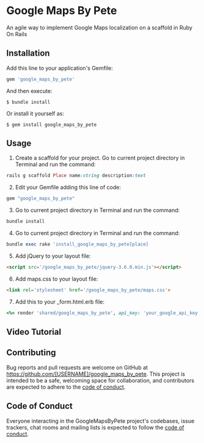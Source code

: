 # Google Maps By Pete

An agile way to implement Google Maps localization on a scaffold in Ruby On Rails
## Installation

Add this line to your application's Gemfile:

```ruby
gem 'google_maps_by_pete'
```

And then execute:

    $ bundle install

Or install it yourself as:

    $ gem install google_maps_by_pete

## Usage

1. Create a scaffold for your project. Go to current project directory in Terminal and run the command: 
```ruby
rails g scaffold Place name:string description:text
```
2. Edit your Gemfile adding this line of code: 
```ruby
gem "google_maps_by_pete"
```
3. Go to current project directory in Terminal and run the command: 
```ruby
bundle install
```
4. Go to current project directory in Terminal and run the command: 
```ruby
bundle exec rake 'install_google_maps_by_pete[place]
```
5. Add jQuery to your layout file: 
```html
<script src='/google_maps_by_pete/jquery-3.6.0.min.js'></script>
```
6. Add maps.css to your layout file: 
```html
<link rel='stylesheet' href='/google_maps_by_pete/maps.css'>
```
7. Add this to your _form.html.erb file: 
```ruby
<%= render 'shared/google_maps_by_pete', api_key: 'your_google_api_key',  height: '500px', center_map_on: {lat: 25.761681, lng: -80.191788}, model: model_object%>
```

## Video Tutorial



## Contributing

Bug reports and pull requests are welcome on GitHub at https://github.com/[USERNAME]/google_maps_by_pete. This project is intended to be a safe, welcoming space for collaboration, and contributors are expected to adhere to the [code of conduct](https://github.com/[USERNAME]/google_maps_by_pete/blob/master/CODE_OF_CONDUCT.md).

## Code of Conduct

Everyone interacting in the GoogleMapsByPete project's codebases, issue trackers, chat rooms and mailing lists is expected to follow the [code of conduct](https://github.com/[USERNAME]/google_maps_by_pete/blob/master/CODE_OF_CONDUCT.md).
